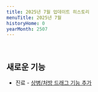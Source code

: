 ```yaml
---
title: 2025년 7월 업데이트 히스토리
menuTitle: 2025년 7월
historyHome: 0
yearMonth: 2507
---
```


<br>

## 새로운 기능

- 진료 - [상병/처방 드래그 기능 추가](/docs/main14/sub1/page1)